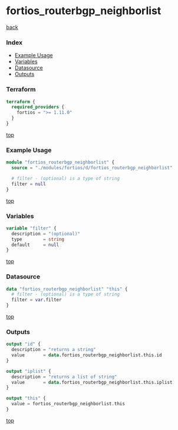 # fortios_routerbgp_neighborlist

[back](../fortios.md)

### Index

- [Example Usage](#example-usage)
- [Variables](#variables)
- [Datasource](#datasource)
- [Outputs](#outputs)

### Terraform

```terraform
terraform {
  required_providers {
    fortios = ">= 1.11.0"
  }
}
```

[top](#index)

### Example Usage

```terraform
module "fortios_routerbgp_neighborlist" {
  source = "./modules/fortios/d/fortios_routerbgp_neighborlist"

  # filter - (optional) is a type of string
  filter = null
}
```

[top](#index)

### Variables

```terraform
variable "filter" {
  description = "(optional)"
  type        = string
  default     = null
}
```

[top](#index)

### Datasource

```terraform
data "fortios_routerbgp_neighborlist" "this" {
  # filter - (optional) is a type of string
  filter = var.filter
}
```

[top](#index)

### Outputs

```terraform
output "id" {
  description = "returns a string"
  value       = data.fortios_routerbgp_neighborlist.this.id
}

output "iplist" {
  description = "returns a list of string"
  value       = data.fortios_routerbgp_neighborlist.this.iplist
}

output "this" {
  value = fortios_routerbgp_neighborlist.this
}
```

[top](#index)